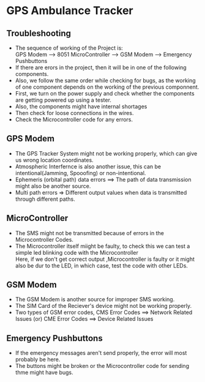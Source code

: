 # GPS Ambulance Tracker
## Troubleshooting 
- The sequence of working of the Project is: <br>
 GPS Modem --> 8051 MicroController --> GSM Modem --> Emergency Pushbuttons <br>
- If there are erors in the project, then it will be in one of the following components.
- Also, we follow the same order while checking for bugs, as the working of one component depends on the working of the previous componnent.
- First, we turn on the power supply and check whether the components are getting powered up using a tester.
- Also, the components might have internal shortages
- Then check for loose connections in the wires.
- Check the Microcontroller code for any errors.

## GPS Modem
- The GPS Tracker System might not be working properly, which can give us wrong location coordinates.
- Atmospheric Interfernce is also another issue, this can be intentional(Jamming, Spooofing) or non-intentional.
- Ephemeris (orbital path) data errors ==> The path of data transmission might also be another source. 
- Multi path errors => Different output values when data is transmitted through different paths.

## MicroController
- The SMS might not be transmitted because of errors in the Microcontroller Codes.
- The Microcontroller itself miight be faulty, to check this we can test a simple led blinking code with the Microcontroller <br>
  Here, if we don't get correct output ,Microcontroller is faulty or it might also be dur to the LED, in which case, test the code with other LEDs.
  
## GSM Modem
- The GSM Modem is another source for improper SMS working.
- The SIM Card of the Reciever's device might not be working properly.
- Two types of GSM error codes, CMS Error Codes ==> Network Related Issues (or) CME Error Codes ==> Device Related Issues

## Emergency Pushbuttons
- If the emergency messages aren't send properly, the error will most probably be here.
- The buttons might be broken or the Microcontroller code for sending thme might have bugs.
